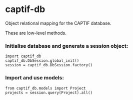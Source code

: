 
# captif-db

Object relational mapping for the CAPTIF database.

These are low-level methods.

### Initialise database and generate a session object:

```
import captif_db
captif_db.DbSession.global_init()
session = captif_db.DbSession.factory()
```

### Import and use models:

```
from captif_db.models import Project
projects = session.query(Project).all()
```
